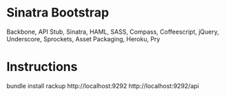 # Sinatra Bootstrap

Backbone, API Stub, Sinatra, HAML, SASS, Compass, Coffeescript, jQuery, Underscore, Sprockets, Asset Packaging, Heroku, Pry

# Instructions

bundle install
rackup
http://localhost:9292
http://localhost:9292/api

